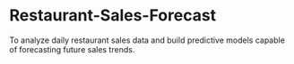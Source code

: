 # Restaurant-Sales-Forecast
To analyze daily restaurant sales data and build predictive models capable of forecasting future sales trends.
